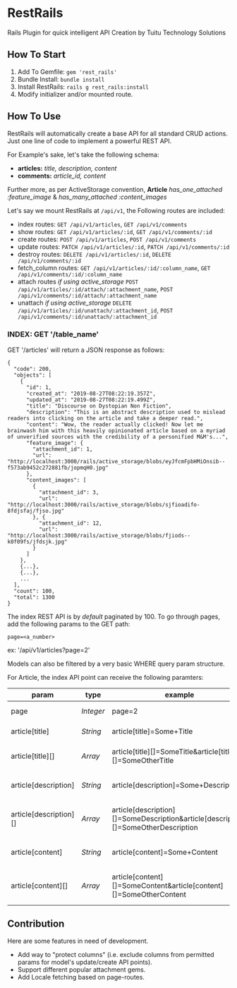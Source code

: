# RestRails
Rails Plugin for quick intelligent API Creation by Tuitu Technology Solutions

## How To Start

1. Add To Gemfile: `gem 'rest_rails'`
2. Bundle Install: `bundle install`
3. Install RestRails:  `rails g rest_rails:install`
4. Modify initializer and/or mounted route.

## How To Use

RestRails will automatically create a base API for all standard CRUD actions.
Just one line of code to implement a powerful REST API.

For Example's sake, let's take the following schema:

- **articles:** *title, description, content*
- **comments:** *article_id, content*

Further more, as per ActiveStorage convention, **Article** *has_one_attached :feature_image* & *has_many_attached :content_images*

Let's say we mount RestRails at `/api/v1`, the Following routes are included:
- index routes:  `GET /api/v1/articles`, `GET /api/v1/comments`
- show routes: `GET /api/v1/articles/:id`, `GET /api/v1/comments/:id`
- create routes: `POST /api/v1/articles`, `POST /api/v1/comments`
- update routes: `PATCH /api/v1/articles/:id`, `PATCH /api/v1/comments/:id`
- destroy routes: `DELETE /api/v1/articles/:id`, `DELETE /api/v1/comments/:id`
- fetch_column routes: `GET /api/v1/articles/:id/:column_name`, `GET /api/v1/comments/:id/:column_name`
- attach routes *if using active_storage* `POST /api/v1/articles/:id/attach/:attachment_name`, `POST /api/v1/comments/:id/attach/:attachment_name`
- unattach *if using active_storage* `DELETE /api/v1/articles/:id/unattach/:attachment_id`, `POST /api/v1/comments/:id/unattach/:attachment_id`

### INDEX:  GET '/table_name'
GET '/articles' will return a JSON response as follows:
```
{
  "code": 200,
  "objects": [
    {
      "id": 1,
      "created_at": "2019-08-27T08:22:19.357Z",
      "updated_at": "2019-08-27T08:22:19.499Z",
      "title": "Discourse on Dystopian Non Fiction",
      "description": "This is an abstract description used to mislead readers into clicking on the article and take a deeper read.",
      "content": "Wow, the reader actually clicked! Now let me brainwash him with this heavily opinionated article based on a myriad of unverified sources with the credibility of a personified M&M's...",
      "feature_image": {
        "attachment_id": 1,
        "url": "http://localhost:3000/rails/active_storage/blobs/eyJfcmFpbHMiOnsib--f573ab9452c272881fb/jopmqH0.jpg"
      },
      "content_images": [
        {
          "attachment_id": 3,
          "url": "http://localhost:3000/rails/active_storage/blobs/sjfioadifo-8fdjsfaj/fjso.jpg"
        }, {
          "attachment_id": 12,
          "url": "http://localhost:3000/rails/active_storage/blobs/fjiods--k0f09fs/jfdsjk.jpg"
        }
      ]
    },
    {...},
    {...},
    ...
  ],
  "count": 100,
  "total": 1300
}
```

The index REST API is by *default* paginated by 100. To go through pages, add the following params to the GET path:

`page=<a_number>`

ex:  '/api/v1/articles?page=2'

Models can also be filtered by a very basic WHERE query param structure.

For Article, the index API point can receive the following paramters:

param | type | example | notes
----- | ---- | ------- | ------
page  | *Integer* | page=2 | Will paginate by 100 per page.
article[title] | *String* | article[title]=Some+Title | Will match articles with titles same as the value.
article\[title\]\[\] | *Array* | article\[title\]\[\]=SomeTitle&article\[title\]\[\]=SomeOtherTitle | Will match articles with title of 'SomeTitle' OR 'SomeOtherTitle'
article[description] | *String* | article[description]=Some+Description | Will match articles with descriptions same as the value.
article\[description\]\[\] | *Array* | article\[description\]\[\]=SomeDescription&article\[description\]\[\]=SomeOtherDescription | Will match articles with description of 'SomeDescription' OR 'SomeOtherDescription'
article[content] | *String* | article[content]=Some+Content | Will match articles with contents same as the value.
article\[content\]\[\] | *Array* | article\[content\]\[\]=SomeContent&article\[content\]\[\]=SomeOtherContent | Will match articles with content of 'SomeContent' OR 'SomeOtherContent'


## Contribution
Here are some features in need of development.
- Add way to "protect columns" (i.e. exclude columns from permitted params for model's update/create API points).
- Support different popular attachment gems.
- Add Locale fetching based on page-routes.
